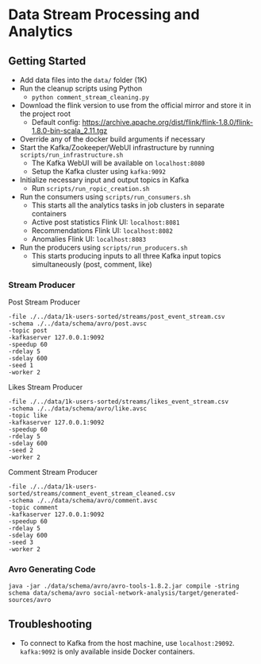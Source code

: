 # Data Stream Processing and Analytics

## Getting Started

- Add data files into the `data/` folder (1K)
- Run the cleanup scripts using Python
  - `python comment_stream_cleaning.py`
- Download the flink version to use from the official mirror and store it in the project root
  - Default config: https://archive.apache.org/dist/flink/flink-1.8.0/flink-1.8.0-bin-scala_2.11.tgz
- Override any of the docker build arguments if necessary
- Start the Kafka/Zookeeper/WebUI infrastructure by running `scripts/run_infrastructure.sh`
  - The Kafka WebUI will be available on `localhost:8080`
  - Setup the Kafka cluster using `kafka:9092`
- Initialize necessary input and output topics in Kafka
  - Run `scripts/run_ropic_creation.sh`
- Run the consumers using `scripts/run_consumers.sh`
  - This starts all the analytics tasks in job clusters in separate containers
  - Active post statistics Flink UI: `localhost:8081`
  - Recommendations Flink UI: `localhost:8082`
  - Anomalies Flink UI: `localhost:8083`
- Run the producers using `scripts/run_producers.sh`
  - This starts producing inputs to all three Kafka input topics simultaneously (post, comment, like)

### Stream Producer

Post Stream Producer

```
-file ./../data/1k-users-sorted/streams/post_event_stream.csv
-schema ./../data/schema/avro/post.avsc
-topic post
-kafkaserver 127.0.0.1:9092
-speedup 60
-rdelay 5
-sdelay 600
-seed 1
-worker 2
```

Likes Stream Producer

```
-file ./../data/1k-users-sorted/streams/likes_event_stream.csv
-schema ./../data/schema/avro/like.avsc
-topic like
-kafkaserver 127.0.0.1:9092
-speedup 60
-rdelay 5
-sdelay 600
-seed 2
-worker 2
```

Comment Stream Producer

```
-file ./../data/1k-users-sorted/streams/comment_event_stream_cleaned.csv
-schema ./../data/schema/avro/comment.avsc
-topic comment
-kafkaserver 127.0.0.1:9092
-speedup 60
-rdelay 5
-sdelay 600
-seed 3
-worker 2
```

### Avro Generating Code

```
java -jar ./data/schema/avro/avro-tools-1.8.2.jar compile -string schema data/schema/avro social-network-analysis/target/generated-sources/avro
```

## Troubleshooting

- To connect to Kafka from the host machine, use `localhost:29092`. `kafka:9092` is only available inside Docker containers.
